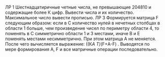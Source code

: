 ЛР 1 Шестнадцатиричные четные числа, не превышающие 204810 и содержащие более К цифр. Вывести числа и их количество. Максимальное число вывести прописью.
ЛР 3 Формируется матрица F следующим образом: если в С количество нулей в нечетных столбцах в области 1 больше, чем произведение чисел по периметру области 4, то поменять в С симметрично области 1 и 3 местами, иначе В и Е поменять местами несимметрично. При этом матрица А не меняется. После чего вычисляется выражение: ((К*A T)*(F+А-F)  . Выводятся по мере формирования А, F и все матричные операции последовательно.
